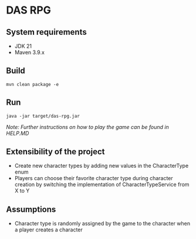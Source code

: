 # DAS RPG

## System requirements
* JDK 21
* Maven 3.9.x

## Build
```
mvn clean package -e
```

## Run
```
java -jar target/das-rpg.jar
```
*Note: Further instructions on how to play the game can be found in HELP.MD*

## Extensibility of the project
* Create new character types by adding new values in the CharacterType enum
* Players can choose their favorite character type during character creation by switching the implementation of CharacterTypeService from X to Y 

## Assumptions
* Character type is randomly assigned by the game to the character when a player creates a character 